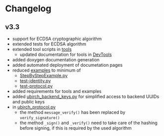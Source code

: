 # Changelog

## v3.3
- support for ECDSA cryptographic algorithm
- extended tests for ECDSA algorithm
- extended tool scripts in [tools](./tools/)
    - updated documentation for tools in [DevTools](./docs/DevTools.md)
- added doxygen documentation generation 
- added automated deployment of documetation pages
- reduced [examples](./examples/) to minimum of
    - [StepByStepExample.py](./examples/StepByStepExample.py)
    - [test-identity.py](./examples/test-identity.py)
    - [test-protocol.py](./examples/test-protocol.py)
- added requirements for tools and examples
- added [ubirch_backend_keys.py](./ubirch/ubirch_backend_keys.py) for simplified access to backend UUIDs and public keys
- in [ubirch_protocol.py](./ubirch/ubirch_protocol.py) 
    - the method `message_verify()` has been replaced by `verify_signature()`
    - the method `_sign()` and `_verify()` need to take care of the hashing before signing, if this is required by the used algorithm

